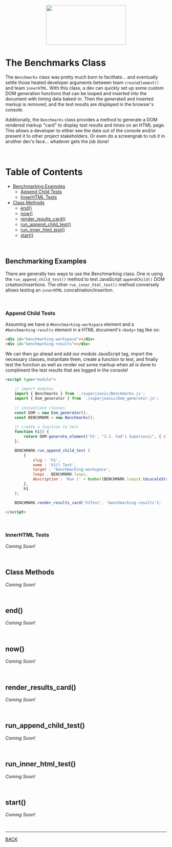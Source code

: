 <p align="center">
  <img width="250" height="124" src="https://user-images.githubusercontent.com/33532265/121102624-0ec55000-c7cc-11eb-8350-a0d59a2c0b46.png">
</p>



# The Benchmarks Class

The `Benchmarks` class was pretty much born to facilitate... and eventually settle those heated developer arguments between team `createElement()` and team `innerHTML`. With this class, a dev can quickly set up some custom DOM generation functions that can be looped and inserted into the document with timing data baked-in. Then the generated and inserted markup is removed, and the test results are displayed in the browser's console.

Additionally, the `Benchmarks` class provides a method to generate a DOM rendered markup "card" to display test results and times on an HTML page. This allows a developer to either see the data out of the console and/or present it to other project stakeholders. Or even do a screengrab to rub it in another dev's face... whatever gets the job done!

<br>



# Table of Contents

* [Benchmarking Examples](#benchmarking-examples)
  * [Append Child Tests](#append-child-tests)
  * [InnerHTML Tests](#innerhtml-tests)
* [Class Methods](#class-methods)
  * [end()](#end)
  * [now()](#now)
  * [render_results_card()](#render_results_card)
  * [run_append_child_test()](#run_append_child_test)
  * [run_inner_html_test()](#run_inner_html_test)
  * [start()](#start)

<br>



## Benchmarking Examples

There are generally two ways to use the Benchmarking class. One is using the `run_append_child_test()` method to test JavaScript `appendChild()` DOM creation/insertions. The other `run_inner_html_test()` method conversely allows testing an `innerHTML` concatination/insertion.

<br>



### Append Child Tests


Assuming we have a `#benchmarking-workspace` element and a `#benchmarking-results` element in a HTML document's `<body>` tag like so:

```html
<div id="benchmarking-workspace"></div>
<div id="benchmarking-results"></div>
```

We can then go ahead and add our module JavaScript tag, import the necessary classes, instantiate them, create a function to test, and finally test the function as well as render out some markup when all is done to compliment the test results that are logged in the console!

```html
<script type="module">
            
    // import modules
    import { Benchmarks } from './superjsonic/Benchmarks.js';
    import { Dom_generator } from './superjsonic/Dom_generator.js';
  
    // instantiate classes
    const DOM = new Dom_generator();
    const BENCHMARK = new Benchmarks();
  
    // create a function to test
    function h1() {
        return DOM.generate_element('h1', "J.J. Fad's Supersonic", { class: 'text-3xl' });
    };

    BENCHMARK.run_append_child_test (
        {
            slug : 'h1',
            name : 'h1() Test',
            target : 'benchmarking-workspace',
            loops : BENCHMARK.loops,
            description : 'Run (' + Number(BENCHMARK.loops).toLocaleString() + ') DOM.generate_element() calls each producing a <h1> element with text and a class attribute string. Next, each element is inserted into a document fragment, which then gets inserted into the DOM before the test time is stopped. All generated elements are removed manually after the test has run.'
        },
        h1
    );

    BENCHMARK.render_results_card('h1Test', 'benchmarking-results');

</script>
```


<br>



### InnerHTML Tests

_Coming Soon!_


<br>



## Class Methods

_Coming Soon!_


<br>



## end()

_Coming Soon!_


<br>



## now()

_Coming Soon!_


<br>



## render_results_card()

_Coming Soon!_


<br>



## run_append_child_test()

_Coming Soon!_


<br>



## run_inner_html_test()

_Coming Soon!_


<br>



## start()

_Coming Soon!_


<br>

---


[BACK](../README.md)
